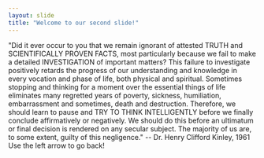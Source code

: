 ```yaml
---
layout: slide
title: "Welcome to our second slide!"
---
```

"Did it ever occur to you that we remain ignorant of attested TRUTH and SCIENTIFICALLY PROVEN FACTS, most particularly because we fail to make a detailed INVESTIGATION of important matters? This failure to investigate positively retards the progress of our understanding and knowledge in every vocation and phase of life, both physical and spiritual. Sometimes stopping and thinking for a moment over the essential things of life eliminates many regretted years of poverty, sickness, humiliation, embarrassment and sometimes, death and destruction. Therefore, we should learn to pause and TRY TO THINK INTELLIGENTLY before we finally conclude affirmatively or negatively. We should do this before an ultimatum or final decision is rendered on any secular subject. The majority of us are, to some extent, guilty of this negligence." -- Dr. Henry Clifford Kinley, 1961
Use the left arrow to go back!
